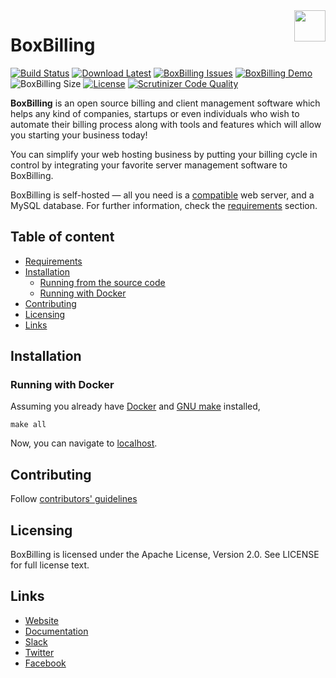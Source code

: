 <a href="https://boxbilling.com/">
    <img align="right" width="50" height="50" src="https://raw.githubusercontent.com/boxbilling/boxbilling/master/src/bb-themes/boxbilling/assets/images/box.png">
</a>

BoxBilling
======================

[![Build Status](https://travis-ci.org/boxbilling/boxbilling.svg?branch=master)](https://travis-ci.org/boxbilling/boxbilling)
[![Download Latest](https://img.shields.io/github/downloads/boxbilling/boxbilling/total)](https://github.com/boxbilling/boxbilling/releases/latest)
[![BoxBilling Issues](https://img.shields.io/github/issues/boxbilling/boxbilling.svg?style=popout)](https://github.com/boxbilling/boxbilling/issues)
[![BoxBilling Demo](https://img.shields.io/badge/boxbilling-demo-blue)](https://demo.boxbilling.com)
![BoxBilling Size](https://img.shields.io/github/repo-size/boxbilling/boxbilling.svg?style=popout)
[![License](https://img.shields.io/badge/License-Apache%202.0-blue.svg)](https://opensource.org/licenses/Apache-2.0)
[![Scrutinizer Code Quality](https://scrutinizer-ci.com/g/boxbilling/boxbilling/badges/quality-score.png?b=master)](https://scrutinizer-ci.com/g/boxbilling/boxbilling/?branch=master)

**BoxBilling** is an open source billing and client management software which helps any kind of companies, startups or even individuals who wish to automate their billing process along with tools and features which will allow you starting your business today!

You can simplify your web hosting business by putting your billing cycle in control by integrating your favorite server management software to BoxBilling.

BoxBilling is self-hosted — all you need is a [compatible](#requirements) web server, and a MySQL database. For further information, check the [requirements](#requirements) section.

## Table of content

- [Requirements](#requirements)
- [Installation](#installation)
    - [Running from the source code](#running-from-the-source-code)
    - [Running with Docker](#running-with-docker)
- [Contributing](#contributing)
- [Licensing](#licensing)
- [Links](#links)

## Installation

### Running with Docker

Assuming you already have [Docker](https://docs.docker.com/get-docker/) and [GNU make](https://www.gnu.org/software/make/) installed,

```console
make all
```
Now, you can navigate to [localhost](http://localhost/).

## Contributing

Follow [contributors' guidelines](https://github.com/boxbilling/boxbilling/blob/master/CONTRIBUTING.md)

## Licensing

BoxBilling is licensed under the Apache License, Version 2.0. See LICENSE for full license text.

## Links

* [Website](https://www.boxbilling.com/)
* [Documentation](https://docs.boxbilling.com/)
* [Slack](https://boxbilling.slack.com/)
* [Twitter](https://twitter.com/boxbilling)
* [Facebook](https://www.facebook.com/boxbilling)
